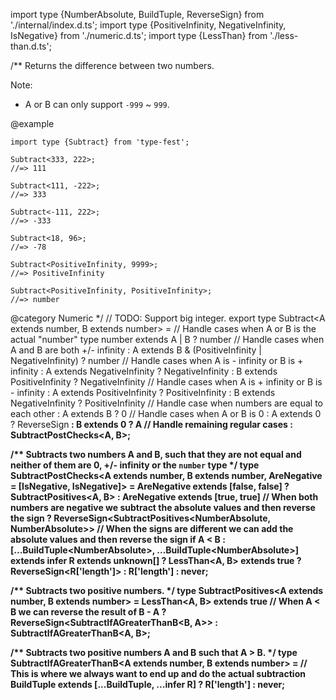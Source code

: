 import type {NumberAbsolute, BuildTuple, ReverseSign} from './internal/index.d.ts';
import type {PositiveInfinity, NegativeInfinity, IsNegative} from './numeric.d.ts';
import type {LessThan} from './less-than.d.ts';

/\*\*
Returns the difference between two numbers.

Note:

- A or B can only support `-999` ~ `999`.

@example

    import type {Subtract} from 'type-fest';

    Subtract<333, 222>;
    //=> 111

    Subtract<111, -222>;
    //=> 333

    Subtract<-111, 222>;
    //=> -333

    Subtract<18, 96>;
    //=> -78

    Subtract<PositiveInfinity, 9999>;
    //=> PositiveInfinity

    Subtract<PositiveInfinity, PositiveInfinity>;
    //=> number

@category Numeric
\*/
// TODO: Support big integer.
export type Subtract\<A extends number, B extends number\> =
// Handle cases when A or B is the actual "number" type
number extends A \| B ? number
// Handle cases when A and B are both +/- infinity
: A extends B & (PositiveInfinity \| NegativeInfinity) ? number
// Handle cases when A is - infinity or B is + infinity
: A extends NegativeInfinity ? NegativeInfinity : B extends PositiveInfinity ? NegativeInfinity
// Handle cases when A is + infinity or B is - infinity
: A extends PositiveInfinity ? PositiveInfinity : B extends NegativeInfinity ? PositiveInfinity
// Handle case when numbers are equal to each other
: A extends B ? 0
// Handle cases when A or B is 0
: A extends 0 ? ReverseSign<B> : B extends 0 ? A
// Handle remaining regular cases
: SubtractPostChecks\<A, B\>;

/\*\*
Subtracts two numbers A and B, such that they are not equal and neither of them are 0, +/- infinity or the `number` type
\*/
type SubtractPostChecks\<A extends number, B extends number, AreNegative = \[IsNegative<A>, IsNegative<B>\]\> =
AreNegative extends \[false, false\]
? SubtractPositives\<A, B\>
: AreNegative extends \[true, true\]
// When both numbers are negative we subtract the absolute values and then reverse the sign
? ReverseSign\<SubtractPositives\<NumberAbsolute<A>, NumberAbsolute<B>\>\>
// When the signs are different we can add the absolute values and then reverse the sign if A \< B
: \[...BuildTuple\<NumberAbsolute<A>\>, ...BuildTuple\<NumberAbsolute<B>\>\] extends infer R extends unknown\[\]
? LessThan\<A, B\> extends true ? ReverseSign\<R\['length'\]\> : R\['length'\]
: never;

/\*\*
Subtracts two positive numbers.
\*/
type SubtractPositives\<A extends number, B extends number\> =
LessThan\<A, B\> extends true
// When A \< B we can reverse the result of B - A
? ReverseSign\<SubtractIfAGreaterThanB\<B, A\>\>
: SubtractIfAGreaterThanB\<A, B\>;

/\*\*
Subtracts two positive numbers A and B such that A \> B.
\*/
type SubtractIfAGreaterThanB\<A extends number, B extends number\> =
// This is where we always want to end up and do the actual subtraction
BuildTuple<A> extends \[...BuildTuple<B>, ...infer R\]
? R\['length'\]
: never;
